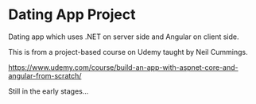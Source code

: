 # Dating App Project
Dating app which uses .NET on server side and Angular on client side. 

This is from a project-based course on Udemy taught by Neil Cummings. 

https://www.udemy.com/course/build-an-app-with-aspnet-core-and-angular-from-scratch/

Still in the early stages...
